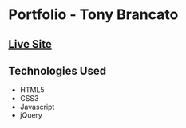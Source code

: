 # Portfolio - Tony Brancato

## [Live Site](http://tonybrancato.co)

## Technologies Used
  * HTML5
  * CSS3
  * Javascript
  * jQuery